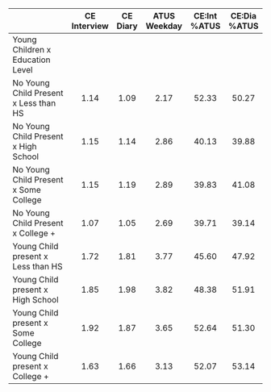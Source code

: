 
|                      | CE<br>Interview |  CE<br>Diary | ATUS<br>Weekday | CE:Int<br>%ATUS | CE:Dia<br>%ATUS |
| -------------------- | :----------: | :----------: | :----------: | :----------: | :----------: |
| Young Children x Education Level |              |              |              |              |              |
| No Young Child Present x Less than HS |         1.14 |         1.09 |         2.17 |        52.33 |        50.27 |
| No Young Child Present x High School |         1.15 |         1.14 |         2.86 |        40.13 |        39.88 |
| No Young Child Present x Some College |         1.15 |         1.19 |         2.89 |        39.83 |        41.08 |
| No Young Child Present x College + |         1.07 |         1.05 |         2.69 |        39.71 |        39.14 |
| Young Child present x Less than HS |         1.72 |         1.81 |         3.77 |        45.60 |        47.92 |
| Young Child present x High School |         1.85 |         1.98 |         3.82 |        48.38 |        51.91 |
| Young Child present x Some College |         1.92 |         1.87 |         3.65 |        52.64 |        51.30 |
| Young Child present x College + |         1.63 |         1.66 |         3.13 |        52.07 |        53.14 |

